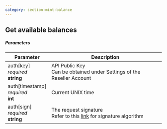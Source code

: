 ```yaml
---
category: section-mint-balance
---
```


## Get available balances

##### Parameters

|Parameter|Description|
|---|---|
|auth[key]<br> *required*<br> **string**|API Public Key<br> Can be obtained under Settings of the Reseller Account|
|auth[timestamp]<br> *required*<br> **int**|Current UNIX time|
|auth[sign]<br> *required*<br> **string**|The request signature<br> Refer to this [link](/reference/signature-calculation) for signature algorithm|
